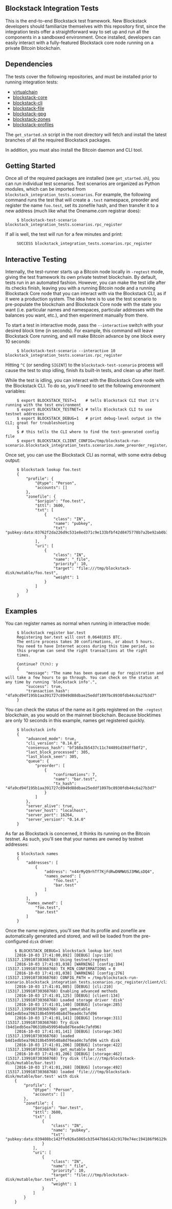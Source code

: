 Blockstack Integration Tests
----------------------------

This is the end-to-end Blockstack test framework.  New Blockstack developers should familiarize themselves with this repository first, 
since the integration tests offer a straightforward way to set up and run all the components in a sandboxed environment.  Once installed,
developers can easily interact with a fully-featured Blockstack core node running on a private Bitcoin blockchain.

Dependencies
------------

The tests cover the following repositories, and must be installed prior to running integration tests:

* [virtualchain](https://github.com/blockstack/virtualchain)
* [blockstack-core](https://github.com/blockstack/blockstack-core)
* [blockstack-cli](https://github.com/blockstack/blockstack-cli)
* [blockstack-file](https://github.com/blockstack/blockstack-files)
* [blockstack-gpg](https://github.com/blockstack/blockstack-gpg)
* [blockstack-zones](https://github.com/blockstack/dns-zone-file-py)
* [blockstack-profiles](https://github.com/blockstack/blockstack-profiles-py)

The `get_started.sh` script in the root directory will fetch and install the latest branches of all the required Blockstack packages.

In addition, you must also install the Bitcoin daemon and CLI tool.

Getting Started
---------------

Once all of the required packages are installed (see `get_started.sh`), you can run individual test scenarios.  Test scenarios
are organized as Python modules, which can be imported from `blockstack_integration_tests.scenarios`.  For example, the following
command runs the test that will create a `.test` namespace, preorder and register the name `foo.test`, set its zonefile hash, and then transfer
it to a new address (much like what the Onename.com registrar does):

```
     $ blockstack-test-scenario blockstack_integration_tests.scenarios.rpc_register
```

If all is well, the test will run for a few minutes and print:

```
     SUCCESS blockstack_integration_tests.scenarios.rpc_register
```

Interactive Testing
-------------------

Internally, the test-runner starts up a Bitcoin node locally in `-regtest` mode, giving the test framework its own private testnet
blockchain.  By default, tests run in an automated fashion.  However, you can make the test idle after its checks finish, leaving
you with a running Bitcoin node and a running Blockstack Core node that you can interact with via the Blockstack CLI, as if it 
were a production system.  The idea here is to use the test scenario to pre-populate the blockchain and Blockstack Core node with
the state you want (i.e. particular names and namespaces, particular addresses with the balances you want, etc.), and then experiment
manually from there.

To start a test in interactive mode, pass the `--interactive` switch with your desired block time (in seconds).  For example, this
command will leave Blockstack Core running, and will make Bitcoin advance by one block every 10 seconds:

```
     $ blockstack-test-scenario --interactive 10 blockstack_integration_tests.scenarios.rpc_register
```

Hitting `^C` (or sending `SIGINT`) to the `blockstack-test-scenario` process will cause the test to stop idling, finish its built-in
tests, and clean up after itself.

While the test is idling, you can interact with the Blockstack Core node with the Blockstack CLI.  To do so, you'll need to set
the following environment variables:

```
     $ export BLOCKSTACK_TEST=1    # tells Blockstack CLI that it's running with the test environment
     $ export BLOCKSTACK_TESTNET=1 # tells Blockstack CLI to use testnet addresses
     $ export BLOCKSTACK_DEBUG=1   # print debug-level output in the CLI; great for troubleshooting
     $ 
     $ # this tells the CLI where to find the test-generated config file
     $ export BLOCKSTACK_CLIENT_CONFIG=/tmp/blockstack-run-scenario.blockstack_integration_tests.scenarios.name_preorder_register/client/client.ini
```

Once set, you can use the Blockstack CLI as normal, with some extra debug output:

```
     $ blockstack lookup foo.test
     {
         "profile": {
             "@type": "Person", 
             "accounts": []
         }, 
         "zonefile": {
             "$origin": "foo.test", 
             "$ttl": 3600, 
             "txt": [
                 {
                     "class": "IN", 
                     "name": "pubkey", 
                     "txt": "pubkey:data:03762f2da226d9c531e8ed371c9e133bfbf42d8475778b7a2be92ab0b376539ae7"
                 }
             ], 
             "uri": [
                 {
                     "class": "IN", 
                     "name": "_file", 
                     "priority": 10, 
                     "target": "file:///tmp/blockstack-disk/mutable/foo.test", 
                     "weight": 1
                 }
             ]
         }
     }
```

Examples
--------

You can register names as normal when running in interactive mode:

```
     $ blockstack register bar.test
     Registering bar.test will cost 0.06481015 BTC.
     The entire process takes 30 confirmations, or about 5 hours.
     You need to have Internet access during this time period, so
     this program can send the right transactions at the right
     times.

     Continue? (Y/n): y
     {
         "message": "The name has been queued up for registration and will take a few hours to go through. You can check on the status at any time by running 'blockstack info'.", 
         "success": true, 
         "transaction_hash": "4fa9cd94f195b1aa391727c8949d88dbae25eddf1097bc8930fdb44c6a27b3d7"
     }
```

You can check the status of the name as it gets registered on the `-regtest` blockchain, as you would on the mainnet blockchain.
Because blocktimes are only 10 seconds in this example, names get registered quickly.

```
     $ blockstack info             
     {
         "advanced_mode": true, 
         "cli_version": "0.14.0", 
         "consensus_hash": "bf168a3b5437c11c744891d38dffb8f2", 
         "last_block_processed": 305, 
         "last_block_seen": 305, 
         "queue": {
             "preorder": [
                 {
                     "confirmations": 7, 
                     "name": "bar.test", 
                     "tx_hash": "4fa9cd94f195b1aa391727c8949d88dbae25eddf1097bc8930fdb44c6a27b3d7"
                 }
             ]
         }, 
         "server_alive": true, 
         "server_host": "localhost", 
         "server_port": 16264, 
         "server_version": "0.14.0"
     }
```

As far as Blockstack is concerned, it thinks its running on the Bitcoin testnet.  As such, you'll see that your names are
owned by testnet addresses:

```
     $ blockstack names
     {
         "addresses": [
             {
                 "address": "n44rMyQ9rhTf7KjFdRwDNMWUSJ3MWLsDQ4", 
                 "names_owned": [
                     "foo.test", 
                     "bar.test"
                 ]
             }
         ], 
         "names_owned": [
             "foo.test", 
             "bar.test"
         ]
     }
```
     
Once the name registers, you'll see that its profile and zonefile are automatically generated and stored,
and will be loaded from the pre-configured `disk` driver:

```
    $ BLOCKSTACK_DEBUG=1 blockstack lookup bar.test
    [2016-10-03 17:41:00,892] [DEBUG] [spv:110] (15317.139910730368768) Using testnet/regtest
    [2016-10-03 17:41:01,038] [WARNING] [config:104] (15317.139910730368768) TX_MIN_CONFIRMATIONS = 0
    [2016-10-03 17:41:01,038] [WARNING] [config:276] (15317.139910730368768) CONFIG_PATH = /tmp/blockstack-run-scenario.blockstack_integration_tests.scenarios.rpc_register/client/client.ini
    [2016-10-03 17:41:01,085] [DEBUG] [cli:210] (15317.139910730368768) Enabling advanced methods
    [2016-10-03 17:41:01,125] [DEBUG] [client:134] (15317.139910730368768) Loaded storage driver 'disk'
    [2016-10-03 17:41:01,140] [DEBUG] [storage:285] (15317.139910730368768) get_immutable b4d1edb5ea706310b4599540a8d76ead4c7afd96
    [2016-10-03 17:41:01,141] [DEBUG] [storage:311] (15317.139910730368768) Try disk (b4d1edb5ea706310b4599540a8d76ead4c7afd96)
    [2016-10-03 17:41:01,141] [DEBUG] [storage:345] (15317.139910730368768) loaded b4d1edb5ea706310b4599540a8d76ead4c7afd96 with disk
    [2016-10-03 17:41:01,206] [DEBUG] [storage:422] (15317.139910730368768) get_mutable bar.test
    [2016-10-03 17:41:01,206] [DEBUG] [storage:462] (15317.139910730368768) Try disk (file:///tmp/blockstack-disk/mutable/bar.test)
    [2016-10-03 17:41:01,268] [DEBUG] [storage:492] (15317.139910730368768) loaded 'file:///tmp/blockstack-disk/mutable/bar.test' with disk
    {
        "profile": {
            "@type": "Person", 
            "accounts": []
        }, 
        "zonefile": {
            "$origin": "bar.test", 
            "$ttl": 3600, 
            "txt": [
                {
                    "class": "IN", 
                    "name": "pubkey", 
                    "txt": "pubkey:data:039408bc142ffe926a5865cb35447bb6142c9170e74ec194186f96129a37eb9033"
                }
            ], 
            "uri": [
                {
                    "class": "IN", 
                    "name": "_file", 
                    "priority": 10, 
                    "target": "file:///tmp/blockstack-disk/mutable/bar.test", 
                    "weight": 1
                }
            ]
        }
    }
````

